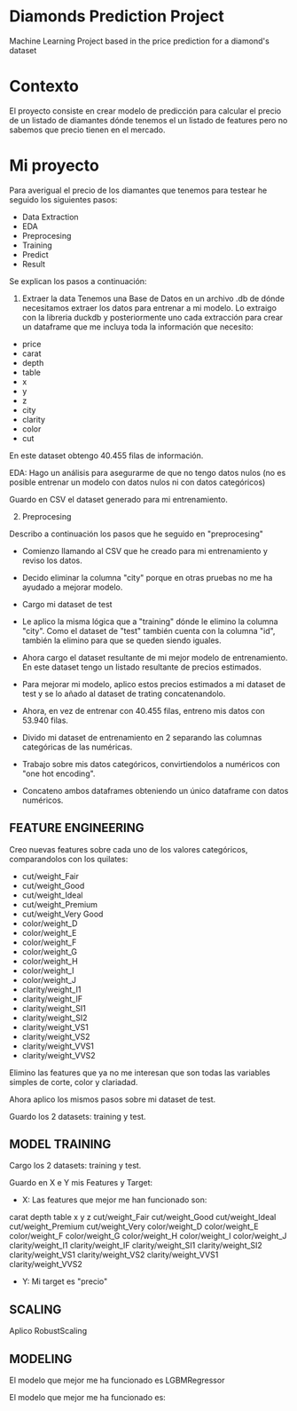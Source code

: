 # Diamonds Prediction Project
Machine Learning Project based in the price prediction for a diamond's dataset

# Contexto
El proyecto consiste en crear modelo de predicción para calcular el precio de un listado de diamantes dónde tenemos el un listado de features pero no sabemos que precio tienen en el mercado. 

# Mi proyecto
Para averigual el precio de los diamantes que tenemos para testear he seguido los siguientes pasos: 

- Data Extraction
- EDA
- Preprocesing
- Training
- Predict
- Result

Se explican los pasos a continuación: 

1. Extraer la data
Tenemos una Base de Datos en un archivo .db de dónde necesitamos extraer los datos para entrenar a mi modelo. Lo extraigo con la libreria duckdb y posteriormente uno cada extracción para crear un dataframe que me incluya toda la información que necesito:

-  price
- carat
- depth
- table
- x
- y
- z
- city
- clarity
- color
- cut 

En este dataset obtengo 40.455 filas de información.

EDA: Hago un análisis para asegurarme de que no tengo datos nulos (no es posible entrenar un modelo con datos nulos ni con datos categóricos)

Guardo en CSV el dataset generado para mi entrenamiento. 

2. Preprocesing

Describo a continuación los pasos que he seguido en "preprocesing"

- Comienzo llamando al CSV que he creado para mi entrenamiento y reviso los datos. 

- Decido eliminar la columna "city" porque en otras pruebas no me ha ayudado a mejorar modelo. 

- Cargo mi dataset de test

- Le aplico la misma lógica que a "training" dónde le elimino la columna "city". Como el dataset de "test" también cuenta con la columna "id", también la elimino para que se queden siendo iguales. 

- Ahora cargo el dataset resultante de mi mejor modelo de entrenamiento. En este dataset tengo un listado resultante de precios estimados. 

- Para mejorar mi modelo, aplico estos precios estimados a mi dataset de test y se lo añado al dataset de trating concatenandolo. 

- Ahora, en vez de entrenar con 40.455 filas, entreno mis datos con 53.940 filas. 

- Divido mi dataset de entrenamiento en 2 separando las columnas categóricas de las numéricas. 

- Trabajo sobre mis datos categóricos, convirtiendolos a numéricos con "one hot encoding". 

- Concateno ambos dataframes obteniendo un único dataframe con datos numéricos. 

## FEATURE ENGINEERING

Creo nuevas features sobre cada uno de los valores categóricos, comparandolos con los quilates: 

- cut/weight_Fair
- cut/weight_Good
- cut/weight_Ideal
- cut/weight_Premium
- cut/weight_Very Good
- color/weight_D
- color/weight_E
- color/weight_F
- color/weight_G
- color/weight_H
- color/weight_I
- color/weight_J
- clarity/weight_I1
- clarity/weight_IF
- clarity/weight_SI1
- clarity/weight_SI2
- clarity/weight_VS1
- clarity/weight_VS2
- clarity/weight_VVS1
- clarity/weight_VVS2

Elimino las features que ya no me interesan que son todas las variables simples de corte, color y clariadad. 

Ahora aplico los mismos pasos sobre mi dataset de test. 

Guardo los 2 datasets: training y test. 

## MODEL TRAINING

Cargo los 2 datasets: training y test.

Guardo en X e Y mis Features y Target:

- X: Las features que mejor me han funcionado son:

carat
depth
table
x
y
z
cut/weight_Fair
cut/weight_Good
cut/weight_Ideal
cut/weight_Premium
cut/weight_Very
color/weight_D
color/weight_E
color/weight_F
color/weight_G
color/weight_H
color/weight_I
color/weight_J
clarity/weight_I1
clarity/weight_IF
clarity/weight_SI1
clarity/weight_SI2
clarity/weight_VS1
clarity/weight_VS2
clarity/weight_VVS1
clarity/weight_VVS2

- Y: Mi target es "precio"

## SCALING

Aplico RobustScaling

## MODELING

El modelo que mejor me ha funcionado es LGBMRegressor


El modelo que mejor me ha funcionado es: 





